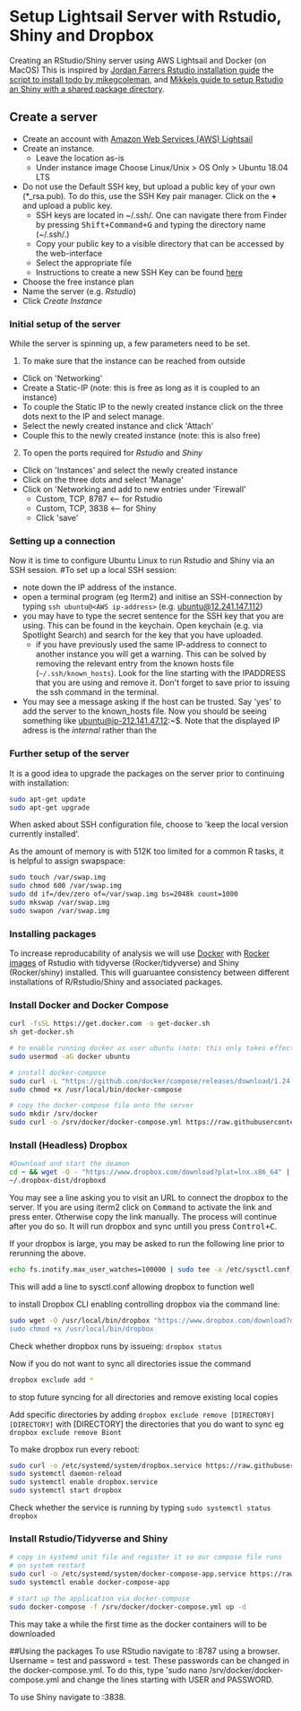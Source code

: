 # Setup Lightsail Server with Rstudio, Shiny and Dropbox

Creating an RStudio/Shiny server using AWS Lightsail and Docker (on MacOS)
This is inspired by [Jordan Farrers Rstudio installation guide](https://jrfarrer.github.io/post/how-to-setup-rstudio-on-amazon-lightsail/) the [script to install todo by mikegcoleman](https://github.com/mikegcoleman/todo/blob/master/lightsail-compose.sh), and [Mikkels guide to setup Rstudio an Shiny with a shared package directory](https://www.r-bloggers.com/setup-encrypted-rstudio-and-shiny-dashboard-solution-in-3-minutes/).

## Create a server
- Create an account with [Amazon Web Services (AWS) Lightsail](https://lightsail.aws.amazon.com)
- Create an instance. 
  - Leave the location as-is
  - Under instance image Choose Linux/Unix > OS Only > Ubuntu 18.04 LTS
- Do not use the Default SSH key, but upload a public key of your own (\*_rsa.pub). To do this, use the SSH Key pair manager. Click on the **+** and upload a public key.
  - SSH keys are located in ~/.ssh/. One can navigate there from Finder by pressing <kbd>Shift+Command+G</kbd> and typing the directory name (~/.ssh/.)
  - Copy your public key to a visible directory that can be accessed by the web-interface
  - Select the appropriate file 
  - Instructions to create a new SSH Key can be found [here](https://help.github.com/en/enterprise/2.16/user/articles/generating-a-new-ssh-key-and-adding-it-to-the-ssh-agent)
- Choose the free instance plan
- Name the server (e.g. *Rstudio*)
- Click *Create Instance*
  
### Initial setup of the server
While the server is spinning up, a few parameters need to be set. 
1) To make sure that the instance can be reached from outside
  - Click on 'Networking' 
  - Create a Static-IP (note: this is free as long as it is coupled to an instance)
  - To couple the Static IP to the newly created instance click on the three dots next to the IP and select manage.
  - Select the newly created instance and click 'Attach'
  - Couple this to the newly created instance (note: this is also free)
2) To open the ports required for *Rstudio* and *Shiny*
  - Click on 'Instances' and select the newly created instance
  - Click on the three dots and select 'Manage'
  - Click on 'Networking and add to new entries under 'Firewall'
    - Custom, TCP, 8787 <-- for Rstudio
    - Custom, TCP, 3838 <-- for Shiny
    - Click 'save'
    
### Setting up a connection
Now it is time to configure Ubuntu Linux to run Rstudio and Shiny via an SSH session.
#To set up a local SSH session:
  - note down the IP address of the instance.
  - open a terminal program (eg Iterm2) and initise an SSH-connection by typing `ssh ubuntu@<AWS ip-address>` (e.g. ubuntu@12.241.147.112)
  - you may have to type the secret sentence for the SSH key that you are using. This can be found in the keychain. Open keychain (e.g. via Spotlight Search) and search for the key that you have uploaded. 
    - if you have previously used the same IP-address to connect to another instance you will get a warning. This can be solved by removing the relevant entry from the known hosts file (`~/.ssh/known_hosts`). Look for the line starting with the IPADDRESS that you are using and remove it. Don't forget to save prior to issuing the ssh command in the terminal.
  - You may see a message asking if the host can be trusted. Say 'yes' to add the server to the known_hosts file.
Now you should be seeing something like ubuntu@ip-212.141.47.12:~$. Note that the displayed IP adress is the *internal* rather than the 

### Further setup of the server 
It is a good idea to upgrade the packages on the server prior to continuing with installation:
```bash
sudo apt-get update
sudo apt-get upgrade
```
When asked about SSH configuration file, choose to 'keep the local version currently installed'. 

As the amount of memory is with 512K too limited for a common R tasks, it is helpful to assign swapspace:
```bash
sudo touch /var/swap.img
sudo chmod 600 /var/swap.img
sudo dd if=/dev/zero of=/var/swap.img bs=2048k count=1000
sudo mkswap /var/swap.img
sudo swapon /var/swap.img
```

### Installing packages 

To increase reproducability of analysis we will use [Docker](https://www.docker.com/) with [Rocker images](https://www.rocker-project.org/images/) of Rstudio with tidyverse (Rocker/tidyverse) and Shiny (Rocker/shiny) installed. This will guaruantee consistency between different installations of R/Rstudio/Shiny and associated packages.


### Install Docker and Docker Compose
  ```bash
curl -fsSL https://get.docker.com -o get-docker.sh
sh get-docker.sh

# to enable running docker as user ubuntu (note: this only takes effect after logging out)
sudo usermod -aG docker ubuntu

# install docker-compose
sudo curl -L "https://github.com/docker/compose/releases/download/1.24.1/docker-compose-$(uname -s)-$(uname -m)" -o /usr/local/bin/docker-compose
sudo chmod +x /usr/local/bin/docker-compose

# copy the docker-compose file onto the server
sudo mkdir /srv/docker
sudo curl -o /srv/docker/docker-compose.yml https://raw.githubusercontent.com/jkeuskamp/Biont_server_setup/master/docker-compose.yml
```

### Install (Headless) Dropbox
```bash
#Download and start the deamon
cd ~ && wget -O - "https://www.dropbox.com/download?plat=lnx.x86_64" | tar xzf -
~/.dropbox-dist/dropboxd
```
You may see a line asking you to visit an URL to connect the dropbox to the server.
If you are using iterm2 click on <kbd>Command</kbd> to activate the link and press enter. Otherwise copy the link manually.
The process will continue after you do so. It will run dropbox and sync untill you press <kbd>Control+C</kbd>.

If your dropbox is large, you may be asked to run the following line prior to rerunning the above.
```bash
echo fs.inotify.max_user_watches=100000 | sudo tee -a /etc/sysctl.conf; sudo sysctl -p
```
This will add a line to sysctl.conf allowing dropbox to function well

to install Dropbox CLI enabling controlling dropbox via the command line:
```bash
sudo wget -O /usr/local/bin/dropbox "https://www.dropbox.com/download?dl=packages/dropbox.py
sudo chmod +x /usr/local/bin/dropbox
```
Check whether dropbox runs by issueing: `dropbox status`

Now if you do not want to sync all directories issue the command
```bash
dropbox exclude add *
```
to stop future syncing for all directories and remove existing local copies

Add specific directories by adding
`dropbox exclude remove [DIRECTORY] [DIRECTORY]`
with [DIRECTORY] the directories that you do want to sync eg
`dropbox exclude remove Biont`

To make dropbox run every reboot:
```bash
sudo curl -o /etc/systemd/system/dropbox.service https://raw.githubusercontent.com/jkeuskamp/Biont_server_setup/master/dropbox.service
sudo systemctl daemon-reload
sudo systemctl enable dropbox.service
sudo systemctl start dropbox
```
Check whether the service is running by typing
`sudo systemctl status dropbox`

### Install Rstudio/Tidyverse and Shiny
```bash
# copy in systemd unit file and register it so our compose file runs 
# on system restart
sudo curl -o /etc/systemd/system/docker-compose-app.service https://raw.githubusercontent.com/jkeuskamp/Biont_server_setup/master/docker-compose-app.service
sudo systemctl enable docker-compose-app

# start up the application via docker-compose
sudo docker-compose -f /srv/docker/docker-compose.yml up -d
```
This may take a while the first time as the docker containers will to be downloaded

##Using the packages
To use RStudio navigate to <AWS IP address>:8787 using a browser. Username = test and password = test. These passwords can be changed in the docker-compose.yml. To do this, type 'sudo nano /srv/docker/docker-compose.yml and change the lines starting with USER and PASSWORD.
  
To use Shiny navigate to <AWS IP address>:3838.
